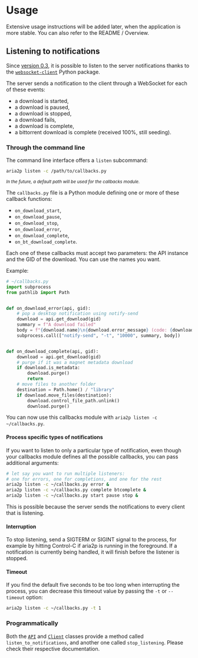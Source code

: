 # Usage
Extensive usage instructions will be added later, when the application is more stable.
You can also refer to the README / Overview.

## Listening to notifications
Since [version 0.3](changelog.html#v0-3-0-compare-2019-10-11), it is possible to listen to the server notifications
thanks to the [`websocket-client`](https://pypi.org/project/websocket_client/) Python package.

The server sends a notification to the client through a WebSocket for each of these events:
- a download is started,
- a download is paused,
- a download is stopped,
- a download fails,
- a download is complete,
- a bittorrent download is complete (received 100%, still seeding).

### Through the command line
The command line interface offers a `listen` subcommand:

```bash
aria2p listen -c /path/to/callbacks.py
```

<small><em>In the future, a default path will be used for the callbacks module.</em></small>

The `callbacks.py` file is a Python module defining one or more of these callback functions:
- `on_download_start`,
- `on_download_pause`,
- `on_download_stop`,
- `on_download_error`,
- `on_download_complete`,
- `on_bt_download_complete`.

Each one of these callbacks must accept two parameters: the API instance and the GID of the download.
You can use the names you want.

Example:

```python
# ~/callbacks.py
import subprocess
from pathlib import Path


def on_download_error(api, gid):
    # pop a desktop notification using notify-send
    download = api.get_download(gid)
    summary = f"A download failed"
    body = f"{download.name}\n{download.error_message} (code: {download.error_code})."
    subprocess.call(["notify-send", "-t", "10000", summary, body])


def on_download_complete(api, gid):
    download = api.get_download(gid)
    # purge if it was a magnet metadata download
    if download.is_metadata:
        download.purge()
        return
    # move files to another folder
    destination = Path.home() / "library"
    if download.move_files(destination):
        download.control_file_path.unlink()
        download.purge()
```

You can now use this callbacks module with `aria2p listen -c ~/callbacks.py`.

#### Process specific types of notifications
If you want to listen to only a particular type of notification, even though your callbacks module
defines all the possible callbacks, you can pass additional arguments:

```bash
# let say you want to run multiple listeners:
# one for errors, one for completions, and one for the rest
aria2p listen -c ~/callbacks.py error &
aria2p listen -c ~/callbacks.py complete btcomplete &
aria2p listen -c ~/callbacks.py start pause stop &
```

This is possible because the server sends the notifications to every client that is listening.

#### Interruption
To stop listening, send a SIGTERM or SIGINT signal to the process,
for example by hitting Control-C if aria2p is running in the foreground.
If a notification is currently being handled, it will finish before the listener is stopped.

#### Timeout
If you find the default five seconds to be too long when interrupting the process,
you can decrease this timeout value by passing the `-t` or `--timeout` option:

```bash
aria2p listen -c ~/callbacks.py -t 1
```

### Programmatically
Both the [`API`](reference_api.html#aria2p.api.API.listen_to_notifications)
and [`Client`](reference_client.html#aria2p.client.Client.listen_to_notifications) classes provide a method called
`listen_to_notifications`, and another one called `stop_listening`. Please check their respective documentation. 

